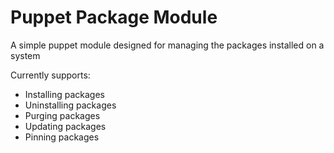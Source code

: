 # Puppet Package Module

A simple puppet module designed for managing the packages installed on a system

Currently supports:

  * Installing packages
  * Uninstalling packages
  * Purging packages
  * Updating packages
  * Pinning packages
